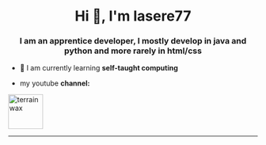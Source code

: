 <h1 align="center">Hi 👋, I'm lasere77</h1> 
<h3 align="center">I am an apprentice developer, I mostly develop in java and python and more rarely in html/css</h3>  
  
- 🌱 I am currently learning **self-taught computing**    

-  my youtube **channel:**
 
<a href="https://www.youtube.com/channel/UC8V98QKWEdGA262EjE6LFVg/videos" target="blank"><img align="center" src="https://lasere77.github.io/firefox-shortcut/img/yt.png" alt="terrainwax" height="70" width="70" /></a> 


---  
